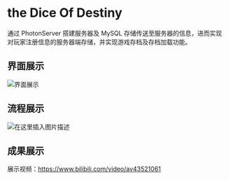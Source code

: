 # the Dice Of Destiny
通过 PhotonServer 搭建服务器及 MySQL 存储传送至服务器的信息，进而实现对玩家注册信息的服务器端存储，并实现游戏存档及存档加载功能。

## 界面展示
![界面展示](https://img-blog.csdnimg.cn/20190214150201749.png?x-oss-process=image/watermark,type_ZmFuZ3poZW5naGVpdGk,shadow_10,text_aHR0cHM6Ly9ibG9nLmNzZG4ubmV0L21veXVjaGFvc2hlbmc=,size_16,color_FFFFFF,t_70)

## 流程展示
![在这里插入图片描述](https://img-blog.csdnimg.cn/20190119193650122.png?x-oss-process=image/watermark,type_ZmFuZ3poZW5naGVpdGk,shadow_10,text_aHR0cHM6Ly9ibG9nLmNzZG4ubmV0L21veXVjaGFvc2hlbmc=,size_16,color_FFFFFF,t_70)

## 成果展示
展示视频：https://www.bilibili.com/video/av43521061
